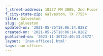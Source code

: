 ```yaml
---
f_street-address: 10327 FM 3005, 2nd Floor
f_city-state-zip: Galveston, TX 77554
title: Galveston
slug: galveston
updated-on: '2021-05-25T18:06:14.828Z'
created-on: '2021-05-25T18:06:14.828Z'
published-on: '2023-11-30T22:40:33.987Z'
layout: '[nan-offices].html'
tags: nan-offices
---
```



